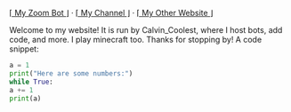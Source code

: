 [⌈ My Zoom Bot ⌋](/addbot.html)  ·  [⌈ My Channel ⌋](https://www.youtube.com/channel/UCucgUui0z2DueroJ8ND5sVA)  ·  [⌈ My Other Website ⌋](sites.google.com/view/calvin-coolest)

Welcome to my website! It is run by Calvin_Coolest, where I host bots, add code, and more.
  I play minecraft too. Thanks for stopping by!
  A code snippet:
  ```python
a = 1
print("Here are some numbers:")
while True:
  a += 1
  print(a)
  ```
